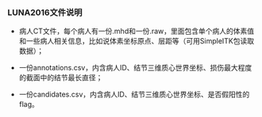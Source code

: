### LUNA2016文件说明
* 病人CT文件，每个病人有一份.mhd和一份.raw，里面包含单个病人的体素值和一些病人相关信息，比如说体素坐标原点、层距等（可用SimpleITK包读取数据）；

* 一份annotations.csv，内含病人ID、结节三维质心世界坐标、损伤最大程度的截面中的结节最长直径；

* 一份candidates.csv，内含病人ID、结节三维质心世界坐标、是否假阳性的flag。
